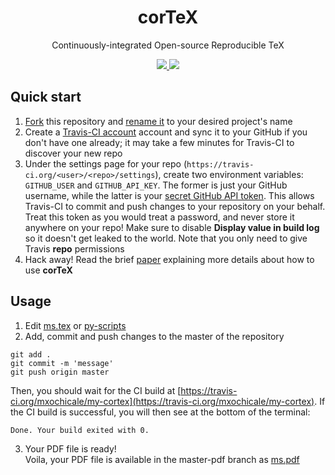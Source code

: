 <h1 align="center">
  corTeX
</h1>
<p align="center">
  Continuously-integrated Open-source Reproducible TeX
</p>
<p align="center">
  <a href="https://travis-ci.org/mxochicale/my-corTeX/">
    <img src="https://img.shields.io/travis/mxochicale/my-corTeX/master.svg"/>
  </a>
  <a href="https://github.com/mxochicale/my-corTeX/raw/master-pdf/ms.pdf">
    <img src="https://img.shields.io/badge/read-the_paper-blue.svg?style=flat"/>
  </a>
</p>


## Quick start

1. [Fork](https://github.com/rodluger/corTeX/fork) this repository and [rename it](https://help.github.com/en/articles/renaming-a-repository) to your desired project's name
2. Create a [Travis-CI account](https://travis-ci.org/) account and sync it to your GitHub if you don't have one already; it may take a few minutes for Travis-CI to discover your new repo
3. Under the settings page for your repo (``https://travis-ci.org/<user>/<repo>/settings``), create two environment variables: ``GITHUB_USER`` and ``GITHUB_API_KEY``. The former is just your GitHub username, while the latter is your [secret GitHub API token](https://help.github.com/en/articles/creating-a-personal-access-token-for-the-command-line). This allows Travis-CI to commit and push changes to your repository on your behalf. Treat this token as you would treat a password, and never store it anywhere on your repo! Make sure to disable **Display value in build log** so it doesn't get leaked to the world. Note that you only need to give Travis **repo** permissions
4. Hack away! Read the brief [paper](https://github.com/mxochicale/my-corTeX/raw/master-pdf/ms.pdf) explaining more details about how to use **corTeX**


## Usage

1. Edit [ms.tex](/tex/ms.tex) or [py-scripts](/tex/figures/)
2. Add, commit and push changes to the master of the repository

```
git add .
git commit -m 'message'
git push origin master
```
Then, you should wait for the CI build at [https://travis-ci.org/mxochicale/my-cortex](https://travis-ci.org/mxochicale/my-cortex).
If the CI build is successful, you will then see at the bottom of the terminal: 
```
Done. Your build exited with 0.
```

3. Your PDF file is ready!  
Voila, your PDF file is available in the master-pdf branch as [ms.pdf](https://github.com/mxochicale/my-corTeX/raw/master-pdf/ms.pdf)

